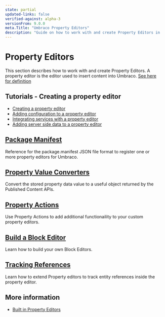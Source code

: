 ```yaml
---
state: partial
updated-links: false
verified-against: alpha-3
versionFrom: 9.0.0
meta.Title: "Umbraco Property Editors"
description: "Guide on how to work with and create Property Editors in Umbraco"
---
```


# Property Editors

This section describes how to work with and create Property Editors. A property editor is the editor used to insert content into Umbraco. [See here for definition](../../fundamentals/backoffice/property-editors/)

## Tutorials - Creating a property editor

* [Creating a property editor](../../tutorials/creating-a-property-editor/)
* [Adding configuration to a property editor](../../tutorials/creating-a-property-editor/part-2.md)
* [Integrating services with a property editor](../../tutorials/creating-a-property-editor/part-3.md)
* [Adding server side data to a property editor](../../tutorials/creating-a-property-editor/part-4.md)

## [Package Manifest](package-manifest.md)

Reference for the package.manifest JSON file format to register one or more property editors for Umbraco.

## [Property Value Converters](property-value-converters.md)

Convert the stored property data value to a useful object returned by the Published Content APIs.

## [Property Actions](property-actions.md)

Use Property Actions to add additional functionaility to your custom property editors.

## [Build a Block Editor](build-a-block-editor.md)

Learn how to build your own Block Editors.

## [Tracking References](tracking.md)

Learn how to extend Property editors to track entity references inside the property editor.

## More information

* [Built in Property Editors](../../fundamentals/backoffice/property-editors/built-in-property-editors/)
